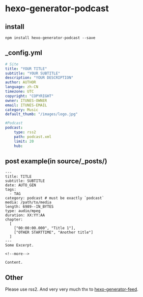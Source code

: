 # hexo-generator-podcast
## install
```
npm install hexo-generator-podcast --save
```

## _config.yml
```yaml
# Site
title: "YOUR TITLE"
subtitle: "YOUR SUBTITLE"
description: "YOUR DESCRIPTION"
author: AUTHOR
language: zh-CN
timezone: UTC
copyright: "COPYRIGHT"
owner: ITUNES-OWNER
email: ITUNES-EMAIL
category: Music
default_thumb: "/images/logo.jpg"

#Podcast
podcast:
    type: rss2
    path: podcast.xml
    limit: 20
    hub:
```

## post example(in source/_posts/)
```
---
title: TITLE
subtitle: SUBTITLE
date: AUTO_GEN
tags: 
  - TAG
category: podcast # must be exactly `podcast`
media: /path/to/media
length: 6989--IN_BYTES
type: audio/mpeg
duration: XX:YY:AA
chapter:
  [
    ["00:00:00.000", "Title 1"],
    ["OTHER STARTTIME", "Another title"]
  ]
---
Some Excerpt.

<!--more-->

Content.

```

## Other
Please use rss2.
And very very much thx to [hexo-generator-feed](https://github.com/hexojs/hexo-generator-feed).

